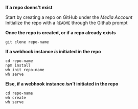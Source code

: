 **If a repo doens't exist**

Start by creating a repo on GitHub under the *Media Account*  
Initialize the repo with a `README` through the Github prompt  


**Once the repo is created, or if a repo already exists**
```
git clone repo-name
```


**If a webhook instance *is* initiated in the repo**
```
cd repo-name
npm install
wh init repo-name
wh serve
```


**Else, if a webhook instance *isn't* initiated in the repo**
```
cd repo-name
wh create
wh serve
```
